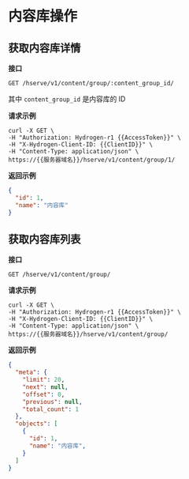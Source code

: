 # 内容库操作

## 获取内容库详情

**接口**

`GET /hserve/v1/content/group/:content_group_id/`

其中 `content_group_id` 是内容库的 ID

**请求示例**

```shell
curl -X GET \
-H "Authorization: Hydrogen-r1 {{AccessToken}}" \
-H "X-Hydrogen-Client-ID: {{ClientID}}" \
-H "Content-Type: application/json" \
https://{{服务器域名}}/hserve/v1/content/group/1/
```

**返回示例**

```json
{
  "id": 1,
  "name": "内容库"
}
```

## 获取内容库列表

**接口**

`GET /hserve/v1/content/group/`

**请求示例**

```shell
curl -X GET \
-H "Authorization: Hydrogen-r1 {{AccessToken}}" \
-H "X-Hydrogen-Client-ID: {{ClientID}}" \
-H "Content-Type: application/json" \
https://{{服务器域名}}/hserve/v1/content/group/
```

**返回示例**

```json
{
  "meta": {
    "limit": 20,
    "next": null,
    "offset": 0,
    "previous": null,
    "total_count": 1
  },
  "objects": [
    {
      "id": 1,
      "name": "内容库",
    }
  ]
}
```
